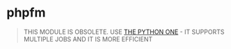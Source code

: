 # phpfm

> THIS MODULE IS OBSOLETE.
> USE [THE PYTHON ONE](../../python.d.plugin/phpfpm) - IT SUPPORTS MULTIPLE JOBS AND IT IS MORE EFFICIENT

